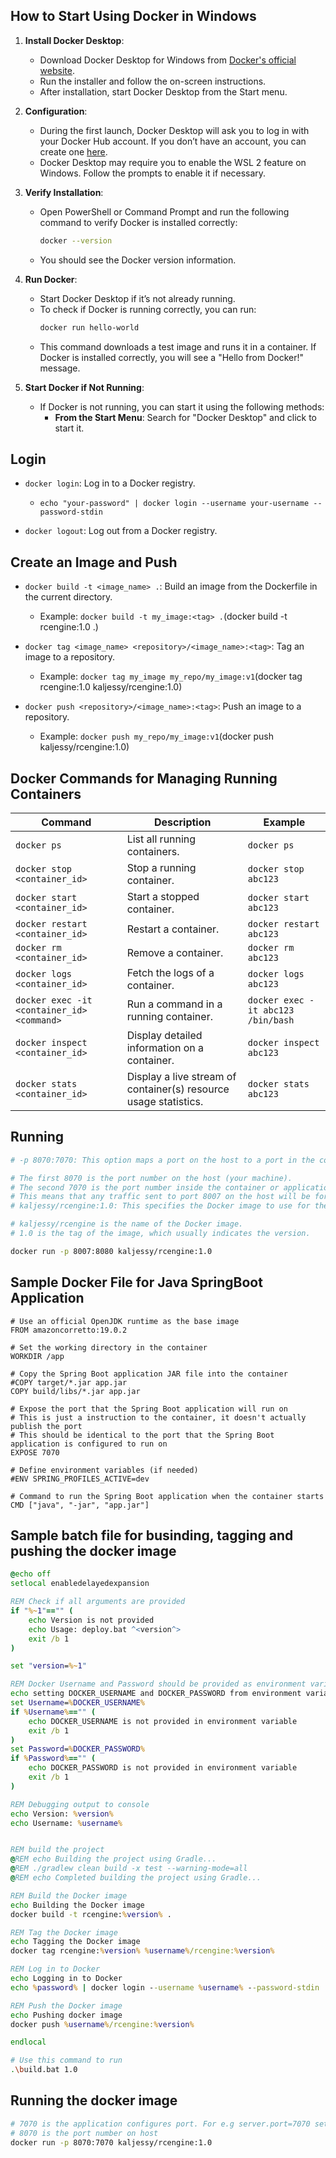 ## How to Start Using Docker in Windows

1. **Install Docker Desktop**:

   - Download Docker Desktop for Windows from [Docker's official website](https://www.docker.com/products/docker-desktop).
   - Run the installer and follow the on-screen instructions.
   - After installation, start Docker Desktop from the Start menu.

2. **Configuration**:

   - During the first launch, Docker Desktop will ask you to log in with your Docker Hub account. If you don’t have an account, you can create one [here](https://hub.docker.com/).
   - Docker Desktop may require you to enable the WSL 2 feature on Windows. Follow the prompts to enable it if necessary.

3. **Verify Installation**:

   - Open PowerShell or Command Prompt and run the following command to verify Docker is installed correctly:
     ```sh
     docker --version
     ```
   - You should see the Docker version information.

4. **Run Docker**:

   - Start Docker Desktop if it’s not already running.
   - To check if Docker is running correctly, you can run:
     ```sh
     docker run hello-world
     ```
   - This command downloads a test image and runs it in a container. If Docker is installed correctly, you will see a "Hello from Docker!" message.

5. **Start Docker if Not Running**:
   - If Docker is not running, you can start it using the following methods:
     - **From the Start Menu**: Search for "Docker Desktop" and click to start it.

## Login

- `docker login`: Log in to a Docker registry.

  - `echo "your-password" | docker login --username your-username --password-stdin`

- `docker logout`: Log out from a Docker registry.

## Create an Image and Push

- `docker build -t <image_name> .`: Build an image from the Dockerfile in the current directory.

  - Example: `docker build -t my_image:<tag> .`(docker build -t rcengine:1.0 .)

- `docker tag <image_name> <repository>/<image_name>:<tag>`: Tag an image to a repository.

  - Example: `docker tag my_image my_repo/my_image:v1`(docker tag rcengine:1.0 kaljessy/rcengine:1.0)

- `docker push <repository>/<image_name>:<tag>`: Push an image to a repository.
  - Example: `docker push my_repo/my_image:v1`(docker push kaljessy/rcengine:1.0)

## Docker Commands for Managing Running Containers

| Command                                    | Description                                                      | Example                            |
| ------------------------------------------ | ---------------------------------------------------------------- | ---------------------------------- |
| `docker ps`                                | List all running containers.                                     | `docker ps`                        |
| `docker stop <container_id>`               | Stop a running container.                                        | `docker stop abc123`               |
| `docker start <container_id>`              | Start a stopped container.                                       | `docker start abc123`              |
| `docker restart <container_id>`            | Restart a container.                                             | `docker restart abc123`            |
| `docker rm <container_id>`                 | Remove a container.                                              | `docker rm abc123`                 |
| `docker logs <container_id>`               | Fetch the logs of a container.                                   | `docker logs abc123`               |
| `docker exec -it <container_id> <command>` | Run a command in a running container.                            | `docker exec -it abc123 /bin/bash` |
| `docker inspect <container_id>`            | Display detailed information on a container.                     | `docker inspect abc123`            |
| `docker stats <container_id>`              | Display a live stream of container(s) resource usage statistics. | `docker stats abc123`              |

## Running

```sh
# -p 8070:7070: This option maps a port on the host to a port in the container.

# The first 8070 is the port number on the host (your machine).
# The second 7070 is the port number inside the container or application configured port.
# This means that any traffic sent to port 8007 on the host will be forwarded to port 8080 in the container.
# kaljessy/rcengine:1.0: This specifies the Docker image to use for the container and its tag.

# kaljessy/rcengine is the name of the Docker image.
# 1.0 is the tag of the image, which usually indicates the version.

docker run -p 8007:8080 kaljessy/rcengine:1.0

```

## Sample Docker File for Java SpringBoot Application

```docker
# Use an official OpenJDK runtime as the base image
FROM amazoncorretto:19.0.2

# Set the working directory in the container
WORKDIR /app

# Copy the Spring Boot application JAR file into the container
#COPY target/*.jar app.jar
COPY build/libs/*.jar app.jar

# Expose the port that the Spring Boot application will run on
# This is just a instruction to the container, it doesn't actually publish the port
# This should be identical to the port that the Spring Boot application is configured to run on
EXPOSE 7070

# Define environment variables (if needed)
#ENV SPRING_PROFILES_ACTIVE=dev

# Command to run the Spring Boot application when the container starts
CMD ["java", "-jar", "app.jar"]
```

## Sample batch file for businding, tagging and pushing the docker image

```bat
@echo off
setlocal enabledelayedexpansion

REM Check if all arguments are provided
if "%~1"=="" (
    echo Version is not provided
    echo Usage: deploy.bat ^<version^>
    exit /b 1
)

set "version=%~1"

REM Docker Username and Password should be provided as environment variables
echo setting DOCKER_USERNAME and DOCKER_PASSWORD from environment variables
set Username=%DOCKER_USERNAME%
if %Username%=="" (
    echo DOCKER_USERNAME is not provided in environment variable
    exit /b 1
)
set Password=%DOCKER_PASSWORD%
if %Password%=="" (
    echo DOCKER_PASSWORD is not provided in environment variable
    exit /b 1
)

REM Debugging output to console
echo Version: %version%
echo Username: %username%


REM build the project
@REM echo Building the project using Gradle...
@REM ./gradlew clean build -x test --warning-mode=all
@REM echo Completed building the project using Gradle...

REM Build the Docker image
echo Building the Docker image
docker build -t rcengine:%version% .

REM Tag the Docker image
echo Tagging the Docker image
docker tag rcengine:%version% %username%/rcengine:%version%

REM Log in to Docker
echo Logging in to Docker
echo %password% | docker login --username %username% --password-stdin

REM Push the Docker image
echo Pushing docker image
docker push %username%/rcengine:%version%

endlocal

```

```sh
# Use this command to run
.\build.bat 1.0
```

## Running the docker image

```sh
# 7070 is the application configures port. For e.g server.port=7070 setting in Spring Boot
# 8070 is the port number on host
docker run -p 8070:7070 kaljessy/rcengine:1.0
```
